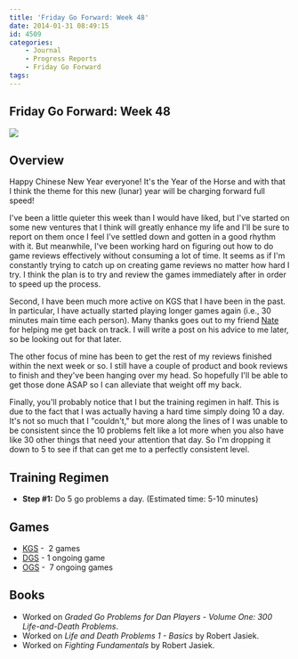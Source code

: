 ```yaml
---
title: 'Friday Go Forward: Week 48'
date: 2014-01-31 08:49:15
id: 4509
categories:
	- Journal
	- Progress Reports
	- Friday Go Forward
tags:
---
```


## Friday Go Forward: Week 48

![](/images/2014/01/30294-Vector-Horse-2014-Chinse-logo.jpg)

## Overview

Happy Chinese New Year everyone! It's the Year of the Horse and with that I think the theme for this new (lunar) year will be charging forward full speed!

I've been a little quieter this week than I would have liked, but I've started on some new ventures that I think will greatly enhance my life and I'll be sure to report on them once I feel I've settled down and gotten in a good rhythm with it. But meanwhile, I've been working hard on figuring out how to do game reviews effectively without consuming a lot of time. It seems as if I'm constantly trying to catch up on creating game reviews no matter how hard I try. I think the plan is to try and review the games immediately after in order to speed up the process.

Second, I have been much more active on KGS that I have been in the past. In particular, I have actually started playing longer games again (i.e., 30 minutes main time each person). Many thanks goes out to my friend [Nate](http://www.nateeagle.com) for helping me get back on track. I will write a post on his advice to me later, so be looking out for that later.

The other focus of mine has been to get the rest of my reviews finished within the next week or so. I still have a couple of product and book reviews to finish and they've been hanging over my head. So hopefully I'll be able to get those done ASAP so I can alleviate that weight off my back.

Finally, you'll probably notice that I but the training regimen in half. This is due to the fact that I was actually having a hard time simply doing 10 a day. It's not so much that I "couldn't," but more along the lines of I was unable to be consistent since the 10 problems felt like a lot more when you also have like 30 other things that need your attention that day. So I'm dropping it down to 5 to see if that can get me to a perfectly consistent level.

## Training Regimen

*   **Step #1:** Do 5 go problems a day. (Estimated time: 5-10 minutes)

## Games

*   [KGS](http://www.gokgs.com "KGS Website") -  2 games
*   [DGS](http://www.dragongoserver.net/userinfo.php?uid=60385 "Dragon Go Server - BenGoZen") - 1 ongoing game
*   [OGS](http://online-go.com/user/view/549/BenGoZen "Online Go Server - BenGoZen") -  7 ongoing games

## Books

*   Worked on _Graded Go Problems for Dan Players - Volume One: 300 Life-and-Death Problems_.
*   Worked on _Life and Death Problems 1 - Basics_ by Robert Jasiek.
*   Worked on _Fighting Fundamentals_ by Robert Jasiek.
